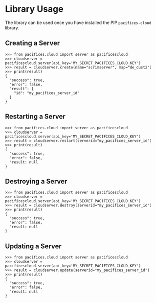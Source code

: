 # Library Usage

The library can be used once you have installed the PIP `pacifices-cloud` library.

## Creating a Server
```
>>> from pacifices.cloud import server as pacificescloud
>>> cloudserver = pacificescloud.server(api_key='MY_SECRET_PACIFICES_CLOUD_KEY')
>>> result = cloudserver.create(name="scrimserver", map="de_dust2")
>>> print(result)
{
  "success": true,
  "error": false,
  "result": {
    "id": "my_pacifices_server_id"
  }
}
```

## Restarting a Server
```
>>> from pacifices.cloud import server as pacificescloud
>>> cloudserver = pacificescloud.server(api_key='MY_SECRET_PACIFICES_CLOUD_KEY')
>>> result = cloudserver.restart(serverid="my_pacifices_server_id")
>>> print(result)
{
  "success": true,
  "error": false,
  "result: null
}
```

## Destroying a Server
```
>>> from pacifices.cloud import server as pacificescloud
>>> cloudserver = pacificescloud.server(api_key='MY_SECRET_PACIFICES_CLOUD_KEY')
>>> result = cloudserver.destroy(serverid="my_pacifices_server_id")
>>> print(result)
{
  "success": true,
  "error": false,
  "result: null
}
```

## Updating a Server
```
>>> from pacifices.cloud import server as pacificescloud
>>> cloudserver = pacificescloud.server(api_key='MY_SECRET_PACIFICES_CLOUD_KEY')
>>> result = cloudserver.update(serverid="my_pacifices_server_id")
>>> print(result)
{
  "success": true,
  "error": false,
  "result: null
}
```
